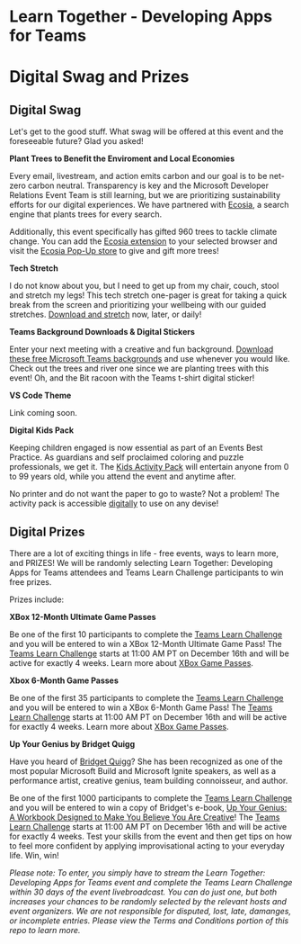# Learn Together - Developing Apps for Teams
# Digital Swag and Prizes

## Digital Swag

Let's get to the good stuff. What swag will be offered at this event and the foreseeable future? Glad you asked!

**Plant Trees to Benefit the Enviroment and Local Economies**

Every email, livestream, and action emits carbon and our goal is to be net-zero carbon neutral. Transparency is key and the Microsoft Developer Relations Event Team is still learning, but we are prioritizing sustainability efforts for our digital experiences. We have partnered with [Ecosia](https://info.ecosia.org/about), a search engine that plants trees for every search. 

Additionally, this event specifically has gifted 960 trees to tackle climate change. You can add the [Ecosia extension](https://www.ecosia.org/) to your selected browser and visit the [Ecosia Pop-Up store](https://plant.ecosia.org/) to give and gift more trees!

**Tech Stretch**

I do not know about you, but I need to get up from my chair, couch, stool and stretch my legs! This tech stretch one-pager is great for taking a quick break from the screen and prioritizing your wellbeing with our guided stretches. [Download and stretch](https://github.com/microsoft/learntogether-devappsforteams/blob/main/Tech%20Stretch.jpg) now, later, or daily!

**Teams Background Downloads & Digital Stickers**

Enter your next meeting with a creative and fun background. [Download these free Microsoft Teams backgrounds](https://github.com/microsoft/learntogether-devappsforteams/blob/main/Teams%20Backgrounds.zip) and use whenever you would like. Check out the trees and river one since we are planting trees with this event! Oh, and the Bit racoon with the Teams t-shirt digital sticker!

**VS Code Theme**

Link coming soon. 

**Digital Kids Pack**

Keeping children engaged is now essential as part of an Events Best Practice. As guardians and self proclaimed coloring and puzzle professionals, we get it. The [Kids Activity Pack](https://workbooks.aaron-powell.com/?WT.mc_id=learntogether_M365-workbooks-cxa) will entertain anyone from 0 to 99 years old, while you attend the event and anytime after. 

No printer and do not want the paper to go to waste? Not a problem! The activity pack is accessible [digitally](https://workbooks.aaron-powell.com/?WT.mc_id=learntogether_M365-workbooks-cxa) to use on any devise! 

## Digital Prizes

There are a lot of exciting things in life - free events, ways to learn more, and PRIZES! We will be randomly selecting Learn Together: Developing Apps for Teams attendees and Teams Learn Challenge participants to win free prizes. 

Prizes include:

**XBox 12-Month Ultimate Game Passes**
  
Be one of the first 10 participants to complete the [Teams Learn Challenge](http://aka.ms/teamslearnchallenge) and you will be entered to win a XBox 12-Month Ultimate Game Pass! The [Teams Learn Challenge](http://aka.ms/teamslearnchallenge) starts at 11:00 AM PT on December 16th and will be active for exactly 4 weeks. Learn more about [XBox Game Passes](https://www.xbox.com/en-US/xbox-game-pass).
  
**Xbox 6-Month Game Passes**

Be one of the first 35 participants to complete the [Teams Learn Challenge](http://aka.ms/teamslearnchallenge) and you will be entered to win a XBox 6-Month Game Pass! The [Teams Learn Challenge](http://aka.ms/teamslearnchallenge) starts at 11:00 AM PT on December 16th and will be active for exactly 4 weeks. Learn more about [XBox Game Passes](https://www.xbox.com/en-US/xbox-game-pass).

**Up Your Genius by Bridget Quigg**

Have you heard of [Bridget Quigg](http://www.bridgetquigg.com/about.html)? She has been recognized as one of the most popular Microsoft Build and Microsoft Ignite speakers, as well as a performance artist, creative genius, team building connoisseur, and author.  

Be one of the first 1000 participants to complete the [Teams Learn Challenge](http://aka.ms/teamslearnchallenge) and you will be entered to win a copy of Bridget's e-book, [Up Your Genius: A Workbook Designed to Make You Believe You Are Creative](https://www.amazon.com/Up-Your-Genius-Workbook-Designed/dp/B0875Z2WW4)! The [Teams Learn Challenge](http://aka.ms/teamslearnchallenge) starts at 11:00 AM PT on December 16th and will be active for exactly 4 weeks. Test your skills from the event and then get tips on how to feel more confident by applying improvisational acting to your everyday life. Win, win!

*Please note: To enter, you simply have to stream the Learn Together: Developing Apps for Teams event and complete the Teams Learn Challenge within 30 days of the event livebroadcast. You can do just one, but both increases your chances to be randomly selected by the relevant hosts and event organizers. We are not responsible for disputed, lost, late, damanges, or incomplete entries. Please view the Terms and Conditions portion of this repo to learn more.*

